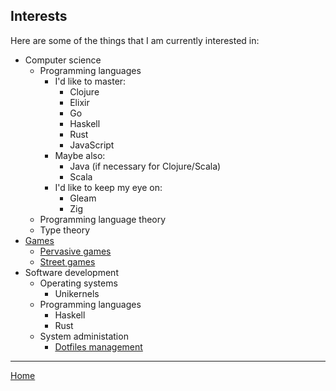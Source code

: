 ## Interests

Here are some of the things that I am currently interested in:

- Computer science
  - Programming languages
    - I'd like to master:
      - Clojure
      - Elixir
      - Go
      - Haskell
      - Rust
      - JavaScript
    - Maybe also:
      - Java (if necessary for Clojure/Scala)
      - Scala
    - I'd like to keep my eye on:
      - Gleam
      - Zig
  - Programming language theory
  - Type theory
- [Games](games.md)
  - [Pervasive games](pervasive-games.md)
  - [Street games](street-games.md)
- Software development
  - Operating systems
    - Unikernels
  - Programming languages
    - Haskell
    - Rust
  - System administation
    - [Dotfiles management](dotfiles.md)

---

[Home](/)
